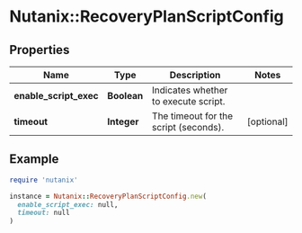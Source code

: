 # Nutanix::RecoveryPlanScriptConfig

## Properties

| Name | Type | Description | Notes |
| ---- | ---- | ----------- | ----- |
| **enable_script_exec** | **Boolean** | Indicates whether to execute script.  |  |
| **timeout** | **Integer** | The timeout for the script (seconds).  | [optional] |

## Example

```ruby
require 'nutanix'

instance = Nutanix::RecoveryPlanScriptConfig.new(
  enable_script_exec: null,
  timeout: null
)
```

